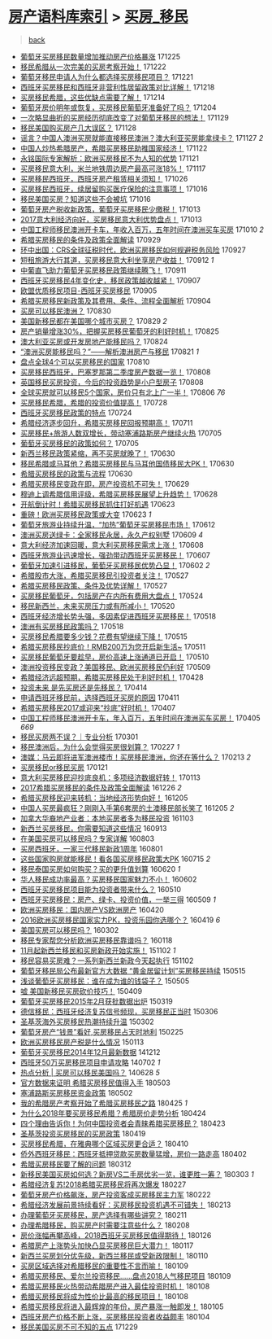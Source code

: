 [房产语料库索引](../../README.md)  > [买房_移民](买房_移民.md)
====
> [back](../README.md)

- [葡萄牙买房移民数量增加推动房产价格暴涨](http://jkwz.applinzi.com/ittc/7051084464375989264.html#%E8%91%A1%E8%90%84%E7%89%99%E4%B9%B0%E6%88%BF%E7%A7%BB%E6%B0%91%E6%95%B0%E9%87%8F%E5%A2%9E%E5%8A%A0%E6%8E%A8%E5%8A%A8%E6%88%BF%E4%BA%A7%E4%BB%B7%E6%A0%BC%E6%9A%B4%E6%B6%A8) 171225  
- [移民希腊从一次完美的买房考察开始！](http://jkwz.applinzi.com/ittc/7049967051722982416.html#%E7%A7%BB%E6%B0%91%E5%B8%8C%E8%85%8A%E4%BB%8E%E4%B8%80%E6%AC%A1%E5%AE%8C%E7%BE%8E%E7%9A%84%E4%B9%B0%E6%88%BF%E8%80%83%E5%AF%9F%E5%BC%80%E5%A7%8B%EF%BC%81) 171222  
- [葡萄牙移民申请人为什么都选择买房移民项目？](http://jkwz.applinzi.com/ittc/7049588590227489808.html#%E8%91%A1%E8%90%84%E7%89%99%E7%A7%BB%E6%B0%91%E7%94%B3%E8%AF%B7%E4%BA%BA%E4%B8%BA%E4%BB%80%E4%B9%88%E9%83%BD%E9%80%89%E6%8B%A9%E4%B9%B0%E6%88%BF%E7%A7%BB%E6%B0%91%E9%A1%B9%E7%9B%AE%EF%BC%9F) 171221  
- [西班牙买房移民和西班牙非营利性居留政策对比详解！](http://jkwz.applinzi.com/ittc/7048479575552558096.html#%E8%A5%BF%E7%8F%AD%E7%89%99%E4%B9%B0%E6%88%BF%E7%A7%BB%E6%B0%91%E5%92%8C%E8%A5%BF%E7%8F%AD%E7%89%99%E9%9D%9E%E8%90%A5%E5%88%A9%E6%80%A7%E5%B1%85%E7%95%99%E6%94%BF%E7%AD%96%E5%AF%B9%E6%AF%94%E8%AF%A6%E8%A7%A3%EF%BC%81) 171218  
- [买房移民希腊，这些优缺点需要了解！](http://jkwz.applinzi.com/ittc/7046989520367518737.html#%E4%B9%B0%E6%88%BF%E7%A7%BB%E6%B0%91%E5%B8%8C%E8%85%8A%EF%BC%8C%E8%BF%99%E4%BA%9B%E4%BC%98%E7%BC%BA%E7%82%B9%E9%9C%80%E8%A6%81%E4%BA%86%E8%A7%A3%EF%BC%81) 171214  
- [葡萄牙房价明年或恢复，买房移民葡萄牙准备好了吗？](http://jkwz.applinzi.com/ittc/7043276132802102289.html#%E8%91%A1%E8%90%84%E7%89%99%E6%88%BF%E4%BB%B7%E6%98%8E%E5%B9%B4%E6%88%96%E6%81%A2%E5%A4%8D%EF%BC%8C%E4%B9%B0%E6%88%BF%E7%A7%BB%E6%B0%91%E8%91%A1%E8%90%84%E7%89%99%E5%87%86%E5%A4%87%E5%A5%BD%E4%BA%86%E5%90%97%EF%BC%9F) 171204  
- [一次略显曲折的买房经历彻底改变了对葡萄牙移民的想法！](http://jkwz.applinzi.com/ittc/7041424158397826064.html#%E4%B8%80%E6%AC%A1%E7%95%A5%E6%98%BE%E6%9B%B2%E6%8A%98%E7%9A%84%E4%B9%B0%E6%88%BF%E7%BB%8F%E5%8E%86%E5%BD%BB%E5%BA%95%E6%94%B9%E5%8F%98%E4%BA%86%E5%AF%B9%E8%91%A1%E8%90%84%E7%89%99%E7%A7%BB%E6%B0%91%E7%9A%84%E6%83%B3%E6%B3%95%EF%BC%81) 171129  
- [移民美国购买房产几大误区？](http://jkwz.applinzi.com/ittc/7040917413774754832.html#%E7%A7%BB%E6%B0%91%E7%BE%8E%E5%9B%BD%E8%B4%AD%E4%B9%B0%E6%88%BF%E4%BA%A7%E5%87%A0%E5%A4%A7%E8%AF%AF%E5%8C%BA%EF%BC%9F) 171128  
- [谣言？中国人澳洲买房就能直接移民澳洲？澳大利亚买房能拿绿卡？](http://jkwz.applinzi.com/ittc/7039517731655779344.html#%E8%B0%A3%E8%A8%80%EF%BC%9F%E4%B8%AD%E5%9B%BD%E4%BA%BA%E6%BE%B3%E6%B4%B2%E4%B9%B0%E6%88%BF%E5%B0%B1%E8%83%BD%E7%9B%B4%E6%8E%A5%E7%A7%BB%E6%B0%91%E6%BE%B3%E6%B4%B2%EF%BC%9F%E6%BE%B3%E5%A4%A7%E5%88%A9%E4%BA%9A%E4%B9%B0%E6%88%BF%E8%83%BD%E6%8B%BF%E7%BB%BF%E5%8D%A1%EF%BC%9F) 171127 *2* 
- [中国人炒热希腊房产，希腊买房移民助推国家经济！](http://jkwz.applinzi.com/ittc/7038829831570064400.html#%E4%B8%AD%E5%9B%BD%E4%BA%BA%E7%82%92%E7%83%AD%E5%B8%8C%E8%85%8A%E6%88%BF%E4%BA%A7%EF%BC%8C%E5%B8%8C%E8%85%8A%E4%B9%B0%E6%88%BF%E7%A7%BB%E6%B0%91%E5%8A%A9%E6%8E%A8%E5%9B%BD%E5%AE%B6%E7%BB%8F%E6%B5%8E%EF%BC%81) 171122  
- [永铭国际专家解析：欧洲买房移民不为人知的优势](http://jkwz.applinzi.com/ittc/7038342195243910161.html#%E6%B0%B8%E9%93%AD%E5%9B%BD%E9%99%85%E4%B8%93%E5%AE%B6%E8%A7%A3%E6%9E%90%EF%BC%9A%E6%AC%A7%E6%B4%B2%E4%B9%B0%E6%88%BF%E7%A7%BB%E6%B0%91%E4%B8%8D%E4%B8%BA%E4%BA%BA%E7%9F%A5%E7%9A%84%E4%BC%98%E5%8A%BF) 171121  
- [买房移民意大利，米兰地铁周边房产最高可涨18%！](http://jkwz.applinzi.com/ittc/7036968203866080272.html#%E4%B9%B0%E6%88%BF%E7%A7%BB%E6%B0%91%E6%84%8F%E5%A4%A7%E5%88%A9%EF%BC%8C%E7%B1%B3%E5%85%B0%E5%9C%B0%E9%93%81%E5%91%A8%E8%BE%B9%E6%88%BF%E4%BA%A7%E6%9C%80%E9%AB%98%E5%8F%AF%E6%B6%A818%25%EF%BC%81) 171117  
- [买房移民西班牙，西班牙房产租赁相关须知！](http://jkwz.applinzi.com/ittc/7028808564376863761.html#%E4%B9%B0%E6%88%BF%E7%A7%BB%E6%B0%91%E8%A5%BF%E7%8F%AD%E7%89%99%EF%BC%8C%E8%A5%BF%E7%8F%AD%E7%89%99%E6%88%BF%E4%BA%A7%E7%A7%9F%E8%B5%81%E7%9B%B8%E5%85%B3%E9%A1%BB%E7%9F%A5%EF%BC%81) 171026  
- [买房移民西班牙，续居留购买医疗保险的注意事项！](http://jkwz.applinzi.com/ittc/7025092463809790993.html#%E4%B9%B0%E6%88%BF%E7%A7%BB%E6%B0%91%E8%A5%BF%E7%8F%AD%E7%89%99%EF%BC%8C%E7%BB%AD%E5%B1%85%E7%95%99%E8%B4%AD%E4%B9%B0%E5%8C%BB%E7%96%97%E4%BF%9D%E9%99%A9%E7%9A%84%E6%B3%A8%E6%84%8F%E4%BA%8B%E9%A1%B9%EF%BC%81) 171016  
- [移民美国买房？知道这些不会被坑](http://jkwz.applinzi.com/ittc/7025062268738470929.html#%E7%A7%BB%E6%B0%91%E7%BE%8E%E5%9B%BD%E4%B9%B0%E6%88%BF%EF%BC%9F%E7%9F%A5%E9%81%93%E8%BF%99%E4%BA%9B%E4%B8%8D%E4%BC%9A%E8%A2%AB%E5%9D%91) 171016  
- [葡萄牙房产税收新政策，葡萄牙买房移民少缴税！](http://jkwz.applinzi.com/ittc/7023986988288574481.html#%E8%91%A1%E8%90%84%E7%89%99%E6%88%BF%E4%BA%A7%E7%A8%8E%E6%94%B6%E6%96%B0%E6%94%BF%E7%AD%96%EF%BC%8C%E8%91%A1%E8%90%84%E7%89%99%E4%B9%B0%E6%88%BF%E7%A7%BB%E6%B0%91%E5%B0%91%E7%BC%B4%E7%A8%8E%EF%BC%81) 171013  
- [2017意大利经济向好，买房移民意大利优势盘点！](http://jkwz.applinzi.com/ittc/7023986782381802513.html#2017%E6%84%8F%E5%A4%A7%E5%88%A9%E7%BB%8F%E6%B5%8E%E5%90%91%E5%A5%BD%EF%BC%8C%E4%B9%B0%E6%88%BF%E7%A7%BB%E6%B0%91%E6%84%8F%E5%A4%A7%E5%88%A9%E4%BC%98%E5%8A%BF%E7%9B%98%E7%82%B9%EF%BC%81) 171013  
- [中国工程师移民澳洲开卡车，年收入百万，五年时间在澳洲买车买房](http://jkwz.applinzi.com/ittc/7022862065662952464.html#%E4%B8%AD%E5%9B%BD%E5%B7%A5%E7%A8%8B%E5%B8%88%E7%A7%BB%E6%B0%91%E6%BE%B3%E6%B4%B2%E5%BC%80%E5%8D%A1%E8%BD%A6%EF%BC%8C%E5%B9%B4%E6%94%B6%E5%85%A5%E7%99%BE%E4%B8%87%EF%BC%8C%E4%BA%94%E5%B9%B4%E6%97%B6%E9%97%B4%E5%9C%A8%E6%BE%B3%E6%B4%B2%E4%B9%B0%E8%BD%A6%E4%B9%B0%E6%88%BF) 171010 *2* 
- [希腊买房移民的条件及政策全面解读](http://jkwz.applinzi.com/ittc/7018723454675846161.html#%E5%B8%8C%E8%85%8A%E4%B9%B0%E6%88%BF%E7%A7%BB%E6%B0%91%E7%9A%84%E6%9D%A1%E4%BB%B6%E5%8F%8A%E6%94%BF%E7%AD%96%E5%85%A8%E9%9D%A2%E8%A7%A3%E8%AF%BB) 170929  
- [环中出国：CRS全球征税时代，欧洲买房移民如何规避税务风险](http://jkwz.applinzi.com/ittc/7017922985569289232.html#%E7%8E%AF%E4%B8%AD%E5%87%BA%E5%9B%BD%EF%BC%9ACRS%E5%85%A8%E7%90%83%E5%BE%81%E7%A8%8E%E6%97%B6%E4%BB%A3%EF%BC%8C%E6%AC%A7%E6%B4%B2%E4%B9%B0%E6%88%BF%E7%A7%BB%E6%B0%91%E5%A6%82%E4%BD%95%E8%A7%84%E9%81%BF%E7%A8%8E%E5%8A%A1%E9%A3%8E%E9%99%A9) 170927  
- [短租旅游大行其道，买房移民意大利坐享房产收益！](http://jkwz.applinzi.com/ittc/7012479756547916817.html#%E7%9F%AD%E7%A7%9F%E6%97%85%E6%B8%B8%E5%A4%A7%E8%A1%8C%E5%85%B6%E9%81%93%EF%BC%8C%E4%B9%B0%E6%88%BF%E7%A7%BB%E6%B0%91%E6%84%8F%E5%A4%A7%E5%88%A9%E5%9D%90%E4%BA%AB%E6%88%BF%E4%BA%A7%E6%94%B6%E7%9B%8A%EF%BC%81) 170912 *1* 
- [中葡直飞助力葡萄牙买房移民政策继续腾飞！](http://jkwz.applinzi.com/ittc/7010533445695177744.html#%E4%B8%AD%E8%91%A1%E7%9B%B4%E9%A3%9E%E5%8A%A9%E5%8A%9B%E8%91%A1%E8%90%84%E7%89%99%E4%B9%B0%E6%88%BF%E7%A7%BB%E6%B0%91%E6%94%BF%E7%AD%96%E7%BB%A7%E7%BB%AD%E8%85%BE%E9%A3%9E%EF%BC%81) 170911  
- [西班牙买房移民4年变化史，移民政策越收越紧！](http://jkwz.applinzi.com/ittc/7010514756933518352.html#%E8%A5%BF%E7%8F%AD%E7%89%99%E4%B9%B0%E6%88%BF%E7%A7%BB%E6%B0%914%E5%B9%B4%E5%8F%98%E5%8C%96%E5%8F%B2%EF%BC%8C%E7%A7%BB%E6%B0%91%E6%94%BF%E7%AD%96%E8%B6%8A%E6%94%B6%E8%B6%8A%E7%B4%A7%EF%BC%81) 170907  
- [欧盟优质移民项目-西班牙买房移民](http://jkwz.applinzi.com/ittc/7009808709231051792.html#%E6%AC%A7%E7%9B%9F%E4%BC%98%E8%B4%A8%E7%A7%BB%E6%B0%91%E9%A1%B9%E7%9B%AE-%E8%A5%BF%E7%8F%AD%E7%89%99%E4%B9%B0%E6%88%BF%E7%A7%BB%E6%B0%91) 170905  
- [希腊买房移民新政策及其费用、条件、流程全面解析](http://jkwz.applinzi.com/ittc/7009484704083084304.html#%E5%B8%8C%E8%85%8A%E4%B9%B0%E6%88%BF%E7%A7%BB%E6%B0%91%E6%96%B0%E6%94%BF%E7%AD%96%E5%8F%8A%E5%85%B6%E8%B4%B9%E7%94%A8%E3%80%81%E6%9D%A1%E4%BB%B6%E3%80%81%E6%B5%81%E7%A8%8B%E5%85%A8%E9%9D%A2%E8%A7%A3%E6%9E%90) 170904  
- [买房可以移民澳洲？](http://jkwz.applinzi.com/ittc/7007658926856995857.html#%E4%B9%B0%E6%88%BF%E5%8F%AF%E4%BB%A5%E7%A7%BB%E6%B0%91%E6%BE%B3%E6%B4%B2%EF%BC%9F) 170830  
- [美国新移民都在美国哪个城市买房？](http://jkwz.applinzi.com/ittc/7007245966028309520.html#%E7%BE%8E%E5%9B%BD%E6%96%B0%E7%A7%BB%E6%B0%91%E9%83%BD%E5%9C%A8%E7%BE%8E%E5%9B%BD%E5%93%AA%E4%B8%AA%E5%9F%8E%E5%B8%82%E4%B9%B0%E6%88%BF%EF%BC%9F) 170829 *2* 
- [房产销量增涨30%，把握买房移民葡萄牙的利好时机！](http://jkwz.applinzi.com/ittc/7005685105857922064.html#%E6%88%BF%E4%BA%A7%E9%94%80%E9%87%8F%E5%A2%9E%E6%B6%A830%25%EF%BC%8C%E6%8A%8A%E6%8F%A1%E4%B9%B0%E6%88%BF%E7%A7%BB%E6%B0%91%E8%91%A1%E8%90%84%E7%89%99%E7%9A%84%E5%88%A9%E5%A5%BD%E6%97%B6%E6%9C%BA%EF%BC%81) 170825  
- [澳大利亚买房或开发房地产能移民吗？](http://jkwz.applinzi.com/ittc/7005301390833091600.html#%E6%BE%B3%E5%A4%A7%E5%88%A9%E4%BA%9A%E4%B9%B0%E6%88%BF%E6%88%96%E5%BC%80%E5%8F%91%E6%88%BF%E5%9C%B0%E4%BA%A7%E8%83%BD%E7%A7%BB%E6%B0%91%E5%90%97%EF%BC%9F) 170824  
- [“澳洲买房能移民吗？”——解析澳洲房产与移民](http://jkwz.applinzi.com/ittc/7004215554964194321.html#%E2%80%9C%E6%BE%B3%E6%B4%B2%E4%B9%B0%E6%88%BF%E8%83%BD%E7%A7%BB%E6%B0%91%E5%90%97%EF%BC%9F%E2%80%9D%E2%80%94%E2%80%94%E8%A7%A3%E6%9E%90%E6%BE%B3%E6%B4%B2%E6%88%BF%E4%BA%A7%E4%B8%8E%E7%A7%BB%E6%B0%91) 170821 *1* 
- [盘点全球4个可以买房移民的国家](http://jkwz.applinzi.com/ittc/7000124956657320977.html#%E7%9B%98%E7%82%B9%E5%85%A8%E7%90%834%E4%B8%AA%E5%8F%AF%E4%BB%A5%E4%B9%B0%E6%88%BF%E7%A7%BB%E6%B0%91%E7%9A%84%E5%9B%BD%E5%AE%B6) 170810  
- [买房移民西班牙，巴塞罗那第二季度房产数据一览！](http://jkwz.applinzi.com/ittc/6999382257700439056.html#%E4%B9%B0%E6%88%BF%E7%A7%BB%E6%B0%91%E8%A5%BF%E7%8F%AD%E7%89%99%EF%BC%8C%E5%B7%B4%E5%A1%9E%E7%BD%97%E9%82%A3%E7%AC%AC%E4%BA%8C%E5%AD%A3%E5%BA%A6%E6%88%BF%E4%BA%A7%E6%95%B0%E6%8D%AE%E4%B8%80%E8%A7%88%EF%BC%81) 170808  
- [英国移民买房投资，今后的投资趋势是小户型房子](http://jkwz.applinzi.com/ittc/6999372214661809168.html#%E8%8B%B1%E5%9B%BD%E7%A7%BB%E6%B0%91%E4%B9%B0%E6%88%BF%E6%8A%95%E8%B5%84%EF%BC%8C%E4%BB%8A%E5%90%8E%E7%9A%84%E6%8A%95%E8%B5%84%E8%B6%8B%E5%8A%BF%E6%98%AF%E5%B0%8F%E6%88%B7%E5%9E%8B%E6%88%BF%E5%AD%90) 170808  
- [全球买房就可以移民5个国家，房价只有北上广一半！](http://jkwz.applinzi.com/ittc/6997957684484375569.html#%E5%85%A8%E7%90%83%E4%B9%B0%E6%88%BF%E5%B0%B1%E5%8F%AF%E4%BB%A5%E7%A7%BB%E6%B0%915%E4%B8%AA%E5%9B%BD%E5%AE%B6%EF%BC%8C%E6%88%BF%E4%BB%B7%E5%8F%AA%E6%9C%89%E5%8C%97%E4%B8%8A%E5%B9%BF%E4%B8%80%E5%8D%8A%EF%BC%81) 170806 *76* 
- [买房移民希腊，希腊的投资价值提高！](http://jkwz.applinzi.com/ittc/6995300024412800017.html#%E4%B9%B0%E6%88%BF%E7%A7%BB%E6%B0%91%E5%B8%8C%E8%85%8A%EF%BC%8C%E5%B8%8C%E8%85%8A%E7%9A%84%E6%8A%95%E8%B5%84%E4%BB%B7%E5%80%BC%E6%8F%90%E9%AB%98%EF%BC%81) 170728  
- [西班牙买房移民政策的特点](http://jkwz.applinzi.com/ittc/6993804809575334929.html#%E8%A5%BF%E7%8F%AD%E7%89%99%E4%B9%B0%E6%88%BF%E7%A7%BB%E6%B0%91%E6%94%BF%E7%AD%96%E7%9A%84%E7%89%B9%E7%82%B9) 170724  
- [希腊经济逐步回升，希腊买房移民回报预期高！](http://jkwz.applinzi.com/ittc/6989092709925913617.html#%E5%B8%8C%E8%85%8A%E7%BB%8F%E6%B5%8E%E9%80%90%E6%AD%A5%E5%9B%9E%E5%8D%87%EF%BC%8C%E5%B8%8C%E8%85%8A%E4%B9%B0%E6%88%BF%E7%A7%BB%E6%B0%91%E5%9B%9E%E6%8A%A5%E9%A2%84%E6%9C%9F%E9%AB%98%EF%BC%81) 170711  
- [买房移民+旅游人数双增长，带动塞浦路斯房产继续火热](http://jkwz.applinzi.com/ittc/6986888833961296900.html#%E4%B9%B0%E6%88%BF%E7%A7%BB%E6%B0%91%2B%E6%97%85%E6%B8%B8%E4%BA%BA%E6%95%B0%E5%8F%8C%E5%A2%9E%E9%95%BF%EF%BC%8C%E5%B8%A6%E5%8A%A8%E5%A1%9E%E6%B5%A6%E8%B7%AF%E6%96%AF%E6%88%BF%E4%BA%A7%E7%BB%A7%E7%BB%AD%E7%81%AB%E7%83%AD) 170705  
- [葡萄牙买房移民的政策如何？](http://jkwz.applinzi.com/ittc/6986753121614038021.html#%E8%91%A1%E8%90%84%E7%89%99%E4%B9%B0%E6%88%BF%E7%A7%BB%E6%B0%91%E7%9A%84%E6%94%BF%E7%AD%96%E5%A6%82%E4%BD%95%EF%BC%9F) 170705  
- [新西兰移民政策紧缩，再不买房就晚了！](http://jkwz.applinzi.com/ittc/6985020252722037765.html#%E6%96%B0%E8%A5%BF%E5%85%B0%E7%A7%BB%E6%B0%91%E6%94%BF%E7%AD%96%E7%B4%A7%E7%BC%A9%EF%BC%8C%E5%86%8D%E4%B8%8D%E4%B9%B0%E6%88%BF%E5%B0%B1%E6%99%9A%E4%BA%86%EF%BC%81) 170630  
- [移民希腊或马耳他？希腊买房移民与马耳他国债移民大PK！](http://jkwz.applinzi.com/ittc/6985011860238500869.html#%E7%A7%BB%E6%B0%91%E5%B8%8C%E8%85%8A%E6%88%96%E9%A9%AC%E8%80%B3%E4%BB%96%EF%BC%9F%E5%B8%8C%E8%85%8A%E4%B9%B0%E6%88%BF%E7%A7%BB%E6%B0%91%E4%B8%8E%E9%A9%AC%E8%80%B3%E4%BB%96%E5%9B%BD%E5%80%BA%E7%A7%BB%E6%B0%91%E5%A4%A7PK%EF%BC%81) 170630  
- [希腊买房移民的政策与流程](http://jkwz.applinzi.com/ittc/6984899685096358916.html#%E5%B8%8C%E8%85%8A%E4%B9%B0%E6%88%BF%E7%A7%BB%E6%B0%91%E7%9A%84%E6%94%BF%E7%AD%96%E4%B8%8E%E6%B5%81%E7%A8%8B) 170630  
- [希腊买房移民变政在即，房产投资机不可失！](http://jkwz.applinzi.com/ittc/6984647354442318852.html#%E5%B8%8C%E8%85%8A%E4%B9%B0%E6%88%BF%E7%A7%BB%E6%B0%91%E5%8F%98%E6%94%BF%E5%9C%A8%E5%8D%B3%EF%BC%8C%E6%88%BF%E4%BA%A7%E6%8A%95%E8%B5%84%E6%9C%BA%E4%B8%8D%E5%8F%AF%E5%A4%B1%EF%BC%81) 170629  
- [穆迪上调希腊信用评级，希腊买房移民展望上升趋势！](http://jkwz.applinzi.com/ittc/6984278655545902085.html#%E7%A9%86%E8%BF%AA%E4%B8%8A%E8%B0%83%E5%B8%8C%E8%85%8A%E4%BF%A1%E7%94%A8%E8%AF%84%E7%BA%A7%EF%BC%8C%E5%B8%8C%E8%85%8A%E4%B9%B0%E6%88%BF%E7%A7%BB%E6%B0%91%E5%B1%95%E6%9C%9B%E4%B8%8A%E5%8D%87%E8%B6%8B%E5%8A%BF%EF%BC%81) 170628  
- [开航倒计时！希腊买房移民抓住打好机遇](http://jkwz.applinzi.com/ittc/6982327460367434757.html#%E5%BC%80%E8%88%AA%E5%80%92%E8%AE%A1%E6%97%B6%EF%BC%81%E5%B8%8C%E8%85%8A%E4%B9%B0%E6%88%BF%E7%A7%BB%E6%B0%91%E6%8A%93%E4%BD%8F%E6%89%93%E5%A5%BD%E6%9C%BA%E9%81%87) 170623  
- [重磅！欧洲买房移民政策或大变](http://jkwz.applinzi.com/ittc/6982299691403183109.html#%E9%87%8D%E7%A3%85%EF%BC%81%E6%AC%A7%E6%B4%B2%E4%B9%B0%E6%88%BF%E7%A7%BB%E6%B0%91%E6%94%BF%E7%AD%96%E6%88%96%E5%A4%A7%E5%8F%98) 170623 *1* 
- [葡萄牙旅游业持续升温，“加热”葡萄牙买房移民市场！](http://jkwz.applinzi.com/ittc/6978344112401941509.html#%E8%91%A1%E8%90%84%E7%89%99%E6%97%85%E6%B8%B8%E4%B8%9A%E6%8C%81%E7%BB%AD%E5%8D%87%E6%B8%A9%EF%BC%8C%E2%80%9C%E5%8A%A0%E7%83%AD%E2%80%9D%E8%91%A1%E8%90%84%E7%89%99%E4%B9%B0%E6%88%BF%E7%A7%BB%E6%B0%91%E5%B8%82%E5%9C%BA%EF%BC%81) 170612  
- [澳洲买房送绿卡：全家移民永居，永久产权别墅](http://jkwz.applinzi.com/ittc/6977114864387359749.html#%E6%BE%B3%E6%B4%B2%E4%B9%B0%E6%88%BF%E9%80%81%E7%BB%BF%E5%8D%A1%EF%BC%9A%E5%85%A8%E5%AE%B6%E7%A7%BB%E6%B0%91%E6%B0%B8%E5%B1%85%EF%BC%8C%E6%B0%B8%E4%B9%85%E4%BA%A7%E6%9D%83%E5%88%AB%E5%A2%85) 170609 *4* 
- [意大利经济加速回暖，意大利买房移民需求上涨！](http://jkwz.applinzi.com/ittc/6976859523170976773.html#%E6%84%8F%E5%A4%A7%E5%88%A9%E7%BB%8F%E6%B5%8E%E5%8A%A0%E9%80%9F%E5%9B%9E%E6%9A%96%EF%BC%8C%E6%84%8F%E5%A4%A7%E5%88%A9%E4%B9%B0%E6%88%BF%E7%A7%BB%E6%B0%91%E9%9C%80%E6%B1%82%E4%B8%8A%E6%B6%A8%EF%BC%81) 170608  
- [西班牙旅游业迅速增长，强劲带动西班牙买房移民！](http://jkwz.applinzi.com/ittc/6976489649751983109.html#%E8%A5%BF%E7%8F%AD%E7%89%99%E6%97%85%E6%B8%B8%E4%B8%9A%E8%BF%85%E9%80%9F%E5%A2%9E%E9%95%BF%EF%BC%8C%E5%BC%BA%E5%8A%B2%E5%B8%A6%E5%8A%A8%E8%A5%BF%E7%8F%AD%E7%89%99%E4%B9%B0%E6%88%BF%E7%A7%BB%E6%B0%91%EF%BC%81) 170607  
- [葡萄牙加速引进移民，葡萄牙买房移民优势凸显！](http://jkwz.applinzi.com/ittc/6974624370637931524.html#%E8%91%A1%E8%90%84%E7%89%99%E5%8A%A0%E9%80%9F%E5%BC%95%E8%BF%9B%E7%A7%BB%E6%B0%91%EF%BC%8C%E8%91%A1%E8%90%84%E7%89%99%E4%B9%B0%E6%88%BF%E7%A7%BB%E6%B0%91%E4%BC%98%E5%8A%BF%E5%87%B8%E6%98%BE%EF%BC%81) 170602 *2* 
- [希腊股市大涨，希腊买房移民引投资者关注！](http://jkwz.applinzi.com/ittc/6972336195710223364.html#%E5%B8%8C%E8%85%8A%E8%82%A1%E5%B8%82%E5%A4%A7%E6%B6%A8%EF%BC%8C%E5%B8%8C%E8%85%8A%E4%B9%B0%E6%88%BF%E7%A7%BB%E6%B0%91%E5%BC%95%E6%8A%95%E8%B5%84%E8%80%85%E5%85%B3%E6%B3%A8%EF%BC%81) 170527  
- [希腊买房移民政策、条件及优势详解！](http://jkwz.applinzi.com/ittc/6972334681168020485.html#%E5%B8%8C%E8%85%8A%E4%B9%B0%E6%88%BF%E7%A7%BB%E6%B0%91%E6%94%BF%E7%AD%96%E3%80%81%E6%9D%A1%E4%BB%B6%E5%8F%8A%E4%BC%98%E5%8A%BF%E8%AF%A6%E8%A7%A3%EF%BC%81) 170527  
- [买房移民葡萄牙，包括房产在内所有费用大盘点！](http://jkwz.applinzi.com/ittc/6971292357923177477.html#%E4%B9%B0%E6%88%BF%E7%A7%BB%E6%B0%91%E8%91%A1%E8%90%84%E7%89%99%EF%BC%8C%E5%8C%85%E6%8B%AC%E6%88%BF%E4%BA%A7%E5%9C%A8%E5%86%85%E6%89%80%E6%9C%89%E8%B4%B9%E7%94%A8%E5%A4%A7%E7%9B%98%E7%82%B9%EF%BC%81) 170524  
- [移民新西兰，未来买房压力或有所减小！](http://jkwz.applinzi.com/ittc/6969429707534631940.html#%E7%A7%BB%E6%B0%91%E6%96%B0%E8%A5%BF%E5%85%B0%EF%BC%8C%E6%9C%AA%E6%9D%A5%E4%B9%B0%E6%88%BF%E5%8E%8B%E5%8A%9B%E6%88%96%E6%9C%89%E6%89%80%E5%87%8F%E5%B0%8F%EF%BC%81) 170520  
- [西班牙经济增长势头强，多因素促进西班牙买房移民！](http://jkwz.applinzi.com/ittc/6969058179609527301.html#%E8%A5%BF%E7%8F%AD%E7%89%99%E7%BB%8F%E6%B5%8E%E5%A2%9E%E9%95%BF%E5%8A%BF%E5%A4%B4%E5%BC%BA%EF%BC%8C%E5%A4%9A%E5%9B%A0%E7%B4%A0%E4%BF%83%E8%BF%9B%E8%A5%BF%E7%8F%AD%E7%89%99%E4%B9%B0%E6%88%BF%E7%A7%BB%E6%B0%91%EF%BC%81) 170518  
- [澳洲有买房移民政策吗？](http://jkwz.applinzi.com/ittc/6968934013065495557.html#%E6%BE%B3%E6%B4%B2%E6%9C%89%E4%B9%B0%E6%88%BF%E7%A7%BB%E6%B0%91%E6%94%BF%E7%AD%96%E5%90%97%EF%BC%9F) 170518  
- [买房移民希腊要多少钱？花费有望继续下降！](http://jkwz.applinzi.com/ittc/6967943805683631108.html#%E4%B9%B0%E6%88%BF%E7%A7%BB%E6%B0%91%E5%B8%8C%E8%85%8A%E8%A6%81%E5%A4%9A%E5%B0%91%E9%92%B1%EF%BC%9F%E8%8A%B1%E8%B4%B9%E6%9C%89%E6%9C%9B%E7%BB%A7%E7%BB%AD%E4%B8%8B%E9%99%8D%EF%BC%81) 170515  
- [希腊买房移民抄底价！RMB200万为您开启新生活~](http://jkwz.applinzi.com/ittc/6966347607801594884.html#%E5%B8%8C%E8%85%8A%E4%B9%B0%E6%88%BF%E7%A7%BB%E6%B0%91%E6%8A%84%E5%BA%95%E4%BB%B7%EF%BC%81RMB200%E4%B8%87%E4%B8%BA%E6%82%A8%E5%BC%80%E5%90%AF%E6%96%B0%E7%94%9F%E6%B4%BB%7E) 170511  
- [买房移民葡萄牙要趁早，房价高速上涨通道已开启！](http://jkwz.applinzi.com/ittc/6966099173295260676.html#%E4%B9%B0%E6%88%BF%E7%A7%BB%E6%B0%91%E8%91%A1%E8%90%84%E7%89%99%E8%A6%81%E8%B6%81%E6%97%A9%EF%BC%8C%E6%88%BF%E4%BB%B7%E9%AB%98%E9%80%9F%E4%B8%8A%E6%B6%A8%E9%80%9A%E9%81%93%E5%B7%B2%E5%BC%80%E5%90%AF%EF%BC%81) 170510  
- [澳洲投资移民变政？美国移民、欧洲买房移民仍利好](http://jkwz.applinzi.com/ittc/6965587292356871172.html#%E6%BE%B3%E6%B4%B2%E6%8A%95%E8%B5%84%E7%A7%BB%E6%B0%91%E5%8F%98%E6%94%BF%EF%BC%9F%E7%BE%8E%E5%9B%BD%E7%A7%BB%E6%B0%91%E3%80%81%E6%AC%A7%E6%B4%B2%E4%B9%B0%E6%88%BF%E7%A7%BB%E6%B0%91%E4%BB%8D%E5%88%A9%E5%A5%BD) 170509  
- [希腊经济远超预期，希腊买房移民处于利好时机！](http://jkwz.applinzi.com/ittc/6961636222207296516.html#%E5%B8%8C%E8%85%8A%E7%BB%8F%E6%B5%8E%E8%BF%9C%E8%B6%85%E9%A2%84%E6%9C%9F%EF%BC%8C%E5%B8%8C%E8%85%8A%E4%B9%B0%E6%88%BF%E7%A7%BB%E6%B0%91%E5%A4%84%E4%BA%8E%E5%88%A9%E5%A5%BD%E6%97%B6%E6%9C%BA%EF%BC%81) 170428  
- [投资未来 是先买房还是先移民？](http://jkwz.applinzi.com/ittc/6956409107148964868.html#%E6%8A%95%E8%B5%84%E6%9C%AA%E6%9D%A5+%E6%98%AF%E5%85%88%E4%B9%B0%E6%88%BF%E8%BF%98%E6%98%AF%E5%85%88%E7%A7%BB%E6%B0%91%EF%BC%9F) 170414  
- [申请西班牙移民前，选择西班牙买房的原因](http://jkwz.applinzi.com/ittc/6955262520607638532.html#%E7%94%B3%E8%AF%B7%E8%A5%BF%E7%8F%AD%E7%89%99%E7%A7%BB%E6%B0%91%E5%89%8D%EF%BC%8C%E9%80%89%E6%8B%A9%E8%A5%BF%E7%8F%AD%E7%89%99%E4%B9%B0%E6%88%BF%E7%9A%84%E5%8E%9F%E5%9B%A0) 170411  
- [希腊买房移民2017或迎来“抄底”好时机！](http://jkwz.applinzi.com/ittc/6953843064618615812.html#%E5%B8%8C%E8%85%8A%E4%B9%B0%E6%88%BF%E7%A7%BB%E6%B0%912017%E6%88%96%E8%BF%8E%E6%9D%A5%E2%80%9C%E6%8A%84%E5%BA%95%E2%80%9D%E5%A5%BD%E6%97%B6%E6%9C%BA%EF%BC%81) 170407  
- [中国工程师移民澳洲开卡车，年入百万，五年时间在澳洲买车买房！](http://jkwz.applinzi.com/ittc/6953015884208669700.html#%E4%B8%AD%E5%9B%BD%E5%B7%A5%E7%A8%8B%E5%B8%88%E7%A7%BB%E6%B0%91%E6%BE%B3%E6%B4%B2%E5%BC%80%E5%8D%A1%E8%BD%A6%EF%BC%8C%E5%B9%B4%E5%85%A5%E7%99%BE%E4%B8%87%EF%BC%8C%E4%BA%94%E5%B9%B4%E6%97%B6%E9%97%B4%E5%9C%A8%E6%BE%B3%E6%B4%B2%E4%B9%B0%E8%BD%A6%E4%B9%B0%E6%88%BF%EF%BC%81) 170405 *669* 
- [移民买房两不误？｜专业分析](http://jkwz.applinzi.com/ittc/6940031509598831620.html#%E7%A7%BB%E6%B0%91%E4%B9%B0%E6%88%BF%E4%B8%A4%E4%B8%8D%E8%AF%AF%EF%BC%9F%EF%BD%9C%E4%B8%93%E4%B8%9A%E5%88%86%E6%9E%90) 170301  
- [移民澳洲后，为什么会觉得买房很划算？](http://jkwz.applinzi.com/ittc/6939249053077603333.html#%E7%A7%BB%E6%B0%91%E6%BE%B3%E6%B4%B2%E5%90%8E%EF%BC%8C%E4%B8%BA%E4%BB%80%E4%B9%88%E4%BC%9A%E8%A7%89%E5%BE%97%E4%B9%B0%E6%88%BF%E5%BE%88%E5%88%92%E7%AE%97%EF%BC%9F) 170227 *1* 
- [澳媒：马云即将进军澳洲楼市！买房移民澳洲，你还在等什么？](http://jkwz.applinzi.com/ittc/6934116430621705220.html#%E6%BE%B3%E5%AA%92%EF%BC%9A%E9%A9%AC%E4%BA%91%E5%8D%B3%E5%B0%86%E8%BF%9B%E5%86%9B%E6%BE%B3%E6%B4%B2%E6%A5%BC%E5%B8%82%EF%BC%81%E4%B9%B0%E6%88%BF%E7%A7%BB%E6%B0%91%E6%BE%B3%E6%B4%B2%EF%BC%8C%E4%BD%A0%E8%BF%98%E5%9C%A8%E7%AD%89%E4%BB%80%E4%B9%88%EF%BC%9F) 170213 *2* 
- [买房移民or移民买房](http://jkwz.applinzi.com/ittc/6925591828555629573.html#%E4%B9%B0%E6%88%BF%E7%A7%BB%E6%B0%91or%E7%A7%BB%E6%B0%91%E4%B9%B0%E6%88%BF) 170121  
- [意大利买房移民迎抄底良机：多项经济数据好转！](http://jkwz.applinzi.com/ittc/6922671629309314053.html#%E6%84%8F%E5%A4%A7%E5%88%A9%E4%B9%B0%E6%88%BF%E7%A7%BB%E6%B0%91%E8%BF%8E%E6%8A%84%E5%BA%95%E8%89%AF%E6%9C%BA%EF%BC%9A%E5%A4%9A%E9%A1%B9%E7%BB%8F%E6%B5%8E%E6%95%B0%E6%8D%AE%E5%A5%BD%E8%BD%AC%EF%BC%81) 170113  
- [2017希腊买房移民的条件及政策全面解读](http://jkwz.applinzi.com/ittc/6915988805420319748.html#2017%E5%B8%8C%E8%85%8A%E4%B9%B0%E6%88%BF%E7%A7%BB%E6%B0%91%E7%9A%84%E6%9D%A1%E4%BB%B6%E5%8F%8A%E6%94%BF%E7%AD%96%E5%85%A8%E9%9D%A2%E8%A7%A3%E8%AF%BB) 161226 *2* 
- [希腊买房移民迎来转机：当地经济形势向好！](http://jkwz.applinzi.com/ittc/6908194083108815877.html#%E5%B8%8C%E8%85%8A%E4%B9%B0%E6%88%BF%E7%A7%BB%E6%B0%91%E8%BF%8E%E6%9D%A5%E8%BD%AC%E6%9C%BA%EF%BC%9A%E5%BD%93%E5%9C%B0%E7%BB%8F%E6%B5%8E%E5%BD%A2%E5%8A%BF%E5%90%91%E5%A5%BD%EF%BC%81) 161205  
- [中国人买房最疯狂？刚刚入手第6套房的土澳移民部长笑了](http://jkwz.applinzi.com/ittc/6908141816234132485.html#%E4%B8%AD%E5%9B%BD%E4%BA%BA%E4%B9%B0%E6%88%BF%E6%9C%80%E7%96%AF%E7%8B%82%EF%BC%9F%E5%88%9A%E5%88%9A%E5%85%A5%E6%89%8B%E7%AC%AC6%E5%A5%97%E6%88%BF%E7%9A%84%E5%9C%9F%E6%BE%B3%E7%A7%BB%E6%B0%91%E9%83%A8%E9%95%BF%E7%AC%91%E4%BA%86) 161205 *2* 
- [加拿大华裔地产业者：本地买房者多为移民投资](http://jkwz.applinzi.com/ittc/6896299955202819077.html#%E5%8A%A0%E6%8B%BF%E5%A4%A7%E5%8D%8E%E8%A3%94%E5%9C%B0%E4%BA%A7%E4%B8%9A%E8%80%85%EF%BC%9A%E6%9C%AC%E5%9C%B0%E4%B9%B0%E6%88%BF%E8%80%85%E5%A4%9A%E4%B8%BA%E7%A7%BB%E6%B0%91%E6%8A%95%E8%B5%84) 161103  
- [新西兰买房移民，你需要知道这些情况](http://jkwz.applinzi.com/ittc/6877384778348758021.html#%E6%96%B0%E8%A5%BF%E5%85%B0%E4%B9%B0%E6%88%BF%E7%A7%BB%E6%B0%91%EF%BC%8C%E4%BD%A0%E9%9C%80%E8%A6%81%E7%9F%A5%E9%81%93%E8%BF%99%E4%BA%9B%E6%83%85%E5%86%B5) 160913  
- [在美国买房可以移民吗？专家详解](http://jkwz.applinzi.com/ittc/6862072062239310852.html#%E5%9C%A8%E7%BE%8E%E5%9B%BD%E4%B9%B0%E6%88%BF%E5%8F%AF%E4%BB%A5%E7%A7%BB%E6%B0%91%E5%90%97%EF%BC%9F%E4%B8%93%E5%AE%B6%E8%AF%A6%E8%A7%A3) 160803  
- [买房西班牙，一家三代移民新政1周年](http://jkwz.applinzi.com/ittc/6861350049682031621.html#%E4%B9%B0%E6%88%BF%E8%A5%BF%E7%8F%AD%E7%89%99%EF%BC%8C%E4%B8%80%E5%AE%B6%E4%B8%89%E4%BB%A3%E7%A7%BB%E6%B0%91%E6%96%B0%E6%94%BF1%E5%91%A8%E5%B9%B4) 160801  
- [这些国家购房就能移民！看各国买房移民政策大PK](http://jkwz.applinzi.com/ittc/6855088200045036549.html#%E8%BF%99%E4%BA%9B%E5%9B%BD%E5%AE%B6%E8%B4%AD%E6%88%BF%E5%B0%B1%E8%83%BD%E7%A7%BB%E6%B0%91%EF%BC%81%E7%9C%8B%E5%90%84%E5%9B%BD%E4%B9%B0%E6%88%BF%E7%A7%BB%E6%B0%91%E6%94%BF%E7%AD%96%E5%A4%A7PK) 160715 *2* 
- [移民泰国买房如何购买？买的更升值划算](http://jkwz.applinzi.com/ittc/6845868098808448004.html#%E7%A7%BB%E6%B0%91%E6%B3%B0%E5%9B%BD%E4%B9%B0%E6%88%BF%E5%A6%82%E4%BD%95%E8%B4%AD%E4%B9%B0%EF%BC%9F%E4%B9%B0%E7%9A%84%E6%9B%B4%E5%8D%87%E5%80%BC%E5%88%92%E7%AE%97) 160620 *1* 
- [华人移民成功率最高？买房移民国家魅力不小！](http://jkwz.applinzi.com/ittc/6839169549563610116.html#%E5%8D%8E%E4%BA%BA%E7%A7%BB%E6%B0%91%E6%88%90%E5%8A%9F%E7%8E%87%E6%9C%80%E9%AB%98%EF%BC%9F%E4%B9%B0%E6%88%BF%E7%A7%BB%E6%B0%91%E5%9B%BD%E5%AE%B6%E9%AD%85%E5%8A%9B%E4%B8%8D%E5%B0%8F%EF%BC%81) 160602  
- [西班牙买房移民项目能为投资者带来什么？](http://jkwz.applinzi.com/ittc/6830600382468064261.html#%E8%A5%BF%E7%8F%AD%E7%89%99%E4%B9%B0%E6%88%BF%E7%A7%BB%E6%B0%91%E9%A1%B9%E7%9B%AE%E8%83%BD%E4%B8%BA%E6%8A%95%E8%B5%84%E8%80%85%E5%B8%A6%E6%9D%A5%E4%BB%80%E4%B9%88%EF%BC%9F) 160510  
- [西班牙买房移民：房产、绿卡、投资价值，一举三得](http://jkwz.applinzi.com/ittc/6830156777794307077.html#%E8%A5%BF%E7%8F%AD%E7%89%99%E4%B9%B0%E6%88%BF%E7%A7%BB%E6%B0%91%EF%BC%9A%E6%88%BF%E4%BA%A7%E3%80%81%E7%BB%BF%E5%8D%A1%E3%80%81%E6%8A%95%E8%B5%84%E4%BB%B7%E5%80%BC%EF%BC%8C%E4%B8%80%E4%B8%BE%E4%B8%89%E5%BE%97) 160509 *1* 
- [欧洲买房移民：国内房产VS欧洲房产](http://jkwz.applinzi.com/ittc/6823206087037551620.html#%E6%AC%A7%E6%B4%B2%E4%B9%B0%E6%88%BF%E7%A7%BB%E6%B0%91%EF%BC%9A%E5%9B%BD%E5%86%85%E6%88%BF%E4%BA%A7VS%E6%AC%A7%E6%B4%B2%E6%88%BF%E4%BA%A7) 160420  
- [2016欧洲买房移民国家实力PK，投资乐园你选哪个？](http://jkwz.applinzi.com/ittc/6822399311417443333.html#2016%E6%AC%A7%E6%B4%B2%E4%B9%B0%E6%88%BF%E7%A7%BB%E6%B0%91%E5%9B%BD%E5%AE%B6%E5%AE%9E%E5%8A%9BPK%EF%BC%8C%E6%8A%95%E8%B5%84%E4%B9%90%E5%9B%AD%E4%BD%A0%E9%80%89%E5%93%AA%E4%B8%AA%EF%BC%9F) 160419 *6* 
- [美国买房可以移民吗？](http://jkwz.applinzi.com/ittc/6804635948130239493.html#%E7%BE%8E%E5%9B%BD%E4%B9%B0%E6%88%BF%E5%8F%AF%E4%BB%A5%E7%A7%BB%E6%B0%91%E5%90%97%EF%BC%9F) 160302  
- [移民专家帮您分析欧洲买房移民靠谱吗？](http://jkwz.applinzi.com/ittc/6788710289012950020.html#%E7%A7%BB%E6%B0%91%E4%B8%93%E5%AE%B6%E5%B8%AE%E6%82%A8%E5%88%86%E6%9E%90%E6%AC%A7%E6%B4%B2%E4%B9%B0%E6%88%BF%E7%A7%BB%E6%B0%91%E9%9D%A0%E8%B0%B1%E5%90%97%EF%BC%9F) 160118  
- [11月起新西兰移民和买房新政开始实施！](http://jkwz.applinzi.com/ittc/6760135566369686532.html#11%E6%9C%88%E8%B5%B7%E6%96%B0%E8%A5%BF%E5%85%B0%E7%A7%BB%E6%B0%91%E5%92%8C%E4%B9%B0%E6%88%BF%E6%96%B0%E6%94%BF%E5%BC%80%E5%A7%8B%E5%AE%9E%E6%96%BD%EF%BC%81) 151102 *1* 
- [移民容易买房难？一系列新西兰新政今天起执行](http://jkwz.applinzi.com/ittc/6760018214978028548.html#%E7%A7%BB%E6%B0%91%E5%AE%B9%E6%98%93%E4%B9%B0%E6%88%BF%E9%9A%BE%EF%BC%9F%E4%B8%80%E7%B3%BB%E5%88%97%E6%96%B0%E8%A5%BF%E5%85%B0%E6%96%B0%E6%94%BF%E4%BB%8A%E5%A4%A9%E8%B5%B7%E6%89%A7%E8%A1%8C) 151102  
- [葡萄牙移民局公布最新官方大数据 “黄金居留计划”买房移民持续](http://jkwz.applinzi.com/ittc/547650611414328785.html#%E8%91%A1%E8%90%84%E7%89%99%E7%A7%BB%E6%B0%91%E5%B1%80%E5%85%AC%E5%B8%83%E6%9C%80%E6%96%B0%E5%AE%98%E6%96%B9%E5%A4%A7%E6%95%B0%E6%8D%AE+%E2%80%9C%E9%BB%84%E9%87%91%E5%B1%85%E7%95%99%E8%AE%A1%E5%88%92%E2%80%9D%E4%B9%B0%E6%88%BF%E7%A7%BB%E6%B0%91%E6%8C%81%E7%BB%AD) 150515  
- [浅谈葡萄牙买房移民：谁在成为谁的钱袋子？](http://jkwz.applinzi.com/ittc/547650611408809106.html#%E6%B5%85%E8%B0%88%E8%91%A1%E8%90%84%E7%89%99%E4%B9%B0%E6%88%BF%E7%A7%BB%E6%B0%91%EF%BC%9A%E8%B0%81%E5%9C%A8%E6%88%90%E4%B8%BA%E8%B0%81%E7%9A%84%E9%92%B1%E8%A2%8B%E5%AD%90%EF%BC%9F) 150505  
- [嘘 美国新移民买房砍价技巧！](http://jkwz.applinzi.com/ittc/547650611404530725.html#%E5%98%98+%E7%BE%8E%E5%9B%BD%E6%96%B0%E7%A7%BB%E6%B0%91%E4%B9%B0%E6%88%BF%E7%A0%8D%E4%BB%B7%E6%8A%80%E5%B7%A7%EF%BC%81) 150409  
- [葡萄牙买房移民2015年2月获批数据出炉](http://jkwz.applinzi.com/ittc/547650611398560038.html#%E8%91%A1%E8%90%84%E7%89%99%E4%B9%B0%E6%88%BF%E7%A7%BB%E6%B0%912015%E5%B9%B42%E6%9C%88%E8%8E%B7%E6%89%B9%E6%95%B0%E6%8D%AE%E5%87%BA%E7%82%89) 150319  
- [德信移民：西班牙经济复苏信号频现，买房移民正当时](http://jkwz.applinzi.com/ittc/547650611395337149.html#%E5%BE%B7%E4%BF%A1%E7%A7%BB%E6%B0%91%EF%BC%9A%E8%A5%BF%E7%8F%AD%E7%89%99%E7%BB%8F%E6%B5%8E%E5%A4%8D%E8%8B%8F%E4%BF%A1%E5%8F%B7%E9%A2%91%E7%8E%B0%EF%BC%8C%E4%B9%B0%E6%88%BF%E7%A7%BB%E6%B0%91%E6%AD%A3%E5%BD%93%E6%97%B6) 150306  
- [圣基茨海外买房移民热潮持续升温](http://jkwz.applinzi.com/ittc/547650611394292794.html#%E5%9C%A3%E5%9F%BA%E8%8C%A8%E6%B5%B7%E5%A4%96%E4%B9%B0%E6%88%BF%E7%A7%BB%E6%B0%91%E7%83%AD%E6%BD%AE%E6%8C%81%E7%BB%AD%E5%8D%87%E6%B8%A9) 150302  
- [葡萄牙房产“钱景”看好,买房移民占天时地利](http://jkwz.applinzi.com/ittc/547650611393745677.html#%E8%91%A1%E8%90%84%E7%89%99%E6%88%BF%E4%BA%A7%E2%80%9C%E9%92%B1%E6%99%AF%E2%80%9D%E7%9C%8B%E5%A5%BD%2C%E4%B9%B0%E6%88%BF%E7%A7%BB%E6%B0%91%E5%8D%A0%E5%A4%A9%E6%97%B6%E5%9C%B0%E5%88%A9) 150225  
- [欧洲买房移民房产税是什么情况](http://jkwz.applinzi.com/ittc/547650611386269282.html#%E6%AC%A7%E6%B4%B2%E4%B9%B0%E6%88%BF%E7%A7%BB%E6%B0%91%E6%88%BF%E4%BA%A7%E7%A8%8E%E6%98%AF%E4%BB%80%E4%B9%88%E6%83%85%E5%86%B5) 150113  
- [葡萄牙买房移民2014年12月最新数据](http://jkwz.applinzi.com/ittc/547650611380200879.html#%E8%91%A1%E8%90%84%E7%89%99%E4%B9%B0%E6%88%BF%E7%A7%BB%E6%B0%912014%E5%B9%B412%E6%9C%88%E6%9C%80%E6%96%B0%E6%95%B0%E6%8D%AE) 141212  
- [西班牙50万买房移民项目申请攻略](http://jkwz.applinzi.com/ittc/547650611368675919.html#%E8%A5%BF%E7%8F%AD%E7%89%9950%E4%B8%87%E4%B9%B0%E6%88%BF%E7%A7%BB%E6%B0%91%E9%A1%B9%E7%9B%AE%E7%94%B3%E8%AF%B7%E6%94%BB%E7%95%A5) 140702 *1* 
- [热点分析 | 买房可以移民美国吗？](http://jkwz.applinzi.com/ittc/547650611368040168.html#%E7%83%AD%E7%82%B9%E5%88%86%E6%9E%90+%7C+%E4%B9%B0%E6%88%BF%E5%8F%AF%E4%BB%A5%E7%A7%BB%E6%B0%91%E7%BE%8E%E5%9B%BD%E5%90%97%EF%BC%9F) 140628 *5* 
- [官方数据来证明 希腊买房移民值得入手](http://jkwz.applinzi.com/ittc/7098828773770396679.html#%E5%AE%98%E6%96%B9%E6%95%B0%E6%8D%AE%E6%9D%A5%E8%AF%81%E6%98%8E+%E5%B8%8C%E8%85%8A%E4%B9%B0%E6%88%BF%E7%A7%BB%E6%B0%91%E5%80%BC%E5%BE%97%E5%85%A5%E6%89%8B) 180503  
- [塞浦路斯买房移民资金政策](http://jkwz.applinzi.com/ittc/7098533799375930379.html#%E5%A1%9E%E6%B5%A6%E8%B7%AF%E6%96%AF%E4%B9%B0%E6%88%BF%E7%A7%BB%E6%B0%91%E8%B5%84%E9%87%91%E6%94%BF%E7%AD%96) 180502  
- [我的希腊房产考察开始了希腊买房移民之路](http://jkwz.applinzi.com/ittc/7096018287345533969.html#%E6%88%91%E7%9A%84%E5%B8%8C%E8%85%8A%E6%88%BF%E4%BA%A7%E8%80%83%E5%AF%9F%E5%BC%80%E5%A7%8B%E4%BA%86%E5%B8%8C%E8%85%8A%E4%B9%B0%E6%88%BF%E7%A7%BB%E6%B0%91%E4%B9%8B%E8%B7%AF) 180425 *1* 
- [为什么2018年要买房移民希腊？希腊房价走势分析](http://jkwz.applinzi.com/ittc/7095502025452422155.html#%E4%B8%BA%E4%BB%80%E4%B9%882018%E5%B9%B4%E8%A6%81%E4%B9%B0%E6%88%BF%E7%A7%BB%E6%B0%91%E5%B8%8C%E8%85%8A%EF%BC%9F%E5%B8%8C%E8%85%8A%E6%88%BF%E4%BB%B7%E8%B5%B0%E5%8A%BF%E5%88%86%E6%9E%90) 180424  
- [四个理由告诉你！为何中国投资者会青睐希腊买房移民？](http://jkwz.applinzi.com/ittc/7095172486713050128.html#%E5%9B%9B%E4%B8%AA%E7%90%86%E7%94%B1%E5%91%8A%E8%AF%89%E4%BD%A0%EF%BC%81%E4%B8%BA%E4%BD%95%E4%B8%AD%E5%9B%BD%E6%8A%95%E8%B5%84%E8%80%85%E4%BC%9A%E9%9D%92%E7%9D%90%E5%B8%8C%E8%85%8A%E4%B9%B0%E6%88%BF%E7%A7%BB%E6%B0%91%EF%BC%9F) 180423  
- [圣基茨投资买房移民的买房政策](http://jkwz.applinzi.com/ittc/7093679450309002256.html#%E5%9C%A3%E5%9F%BA%E8%8C%A8%E6%8A%95%E8%B5%84%E4%B9%B0%E6%88%BF%E7%A7%BB%E6%B0%91%E7%9A%84%E4%B9%B0%E6%88%BF%E6%94%BF%E7%AD%96) 180419  
- [买房移民希腊，在雅典哪个区域买房更合适？](http://jkwz.applinzi.com/ittc/7090341645306561553.html#%E4%B9%B0%E6%88%BF%E7%A7%BB%E6%B0%91%E5%B8%8C%E8%85%8A%EF%BC%8C%E5%9C%A8%E9%9B%85%E5%85%B8%E5%93%AA%E4%B8%AA%E5%8C%BA%E5%9F%9F%E4%B9%B0%E6%88%BF%E6%9B%B4%E5%90%88%E9%80%82%EF%BC%9F) 180410  
- [侨外西班牙移民：西班牙抵押贷款买房数量猛增，房价一路走高](http://jkwz.applinzi.com/ittc/7087350242540520455.html#%E4%BE%A8%E5%A4%96%E8%A5%BF%E7%8F%AD%E7%89%99%E7%A7%BB%E6%B0%91%EF%BC%9A%E8%A5%BF%E7%8F%AD%E7%89%99%E6%8A%B5%E6%8A%BC%E8%B4%B7%E6%AC%BE%E4%B9%B0%E6%88%BF%E6%95%B0%E9%87%8F%E7%8C%9B%E5%A2%9E%EF%BC%8C%E6%88%BF%E4%BB%B7%E4%B8%80%E8%B7%AF%E8%B5%B0%E9%AB%98) 180402  
- [希腊买房移民要了解的问题](http://jkwz.applinzi.com/ittc/7077673115566212103.html#%E5%B8%8C%E8%85%8A%E4%B9%B0%E6%88%BF%E7%A7%BB%E6%B0%91%E8%A6%81%E4%BA%86%E8%A7%A3%E7%9A%84%E9%97%AE%E9%A2%98) 180312  
- [新移民美国买房如何选？新房VS二手房优劣一览，谁更胜一筹？](http://jkwz.applinzi.com/ittc/7076359184365126667.html#%E6%96%B0%E7%A7%BB%E6%B0%91%E7%BE%8E%E5%9B%BD%E4%B9%B0%E6%88%BF%E5%A6%82%E4%BD%95%E9%80%89%EF%BC%9F%E6%96%B0%E6%88%BFVS%E4%BA%8C%E6%89%8B%E6%88%BF%E4%BC%98%E5%8A%A3%E4%B8%80%E8%A7%88%EF%BC%8C%E8%B0%81%E6%9B%B4%E8%83%9C%E4%B8%80%E7%AD%B9%EF%BC%9F) 180303 *1* 
- [希腊经济复苏!2018希腊买房移民将再次爆发](http://jkwz.applinzi.com/ittc/7074758498397455370.html#%E5%B8%8C%E8%85%8A%E7%BB%8F%E6%B5%8E%E5%A4%8D%E8%8B%8F%212018%E5%B8%8C%E8%85%8A%E4%B9%B0%E6%88%BF%E7%A7%BB%E6%B0%91%E5%B0%86%E5%86%8D%E6%AC%A1%E7%88%86%E5%8F%91) 180227  
- [葡萄牙房产价格飙涨，房产投资客成买房移民主力军](http://jkwz.applinzi.com/ittc/7072965433991103505.html#%E8%91%A1%E8%90%84%E7%89%99%E6%88%BF%E4%BA%A7%E4%BB%B7%E6%A0%BC%E9%A3%99%E6%B6%A8%EF%BC%8C%E6%88%BF%E4%BA%A7%E6%8A%95%E8%B5%84%E5%AE%A2%E6%88%90%E4%B9%B0%E6%88%BF%E7%A7%BB%E6%B0%91%E4%B8%BB%E5%8A%9B%E5%86%9B) 180222  
- [希腊经济发展前景持续看好：买房移民投资机遇不可错失！](http://jkwz.applinzi.com/ittc/7069636176141354001.html#%E5%B8%8C%E8%85%8A%E7%BB%8F%E6%B5%8E%E5%8F%91%E5%B1%95%E5%89%8D%E6%99%AF%E6%8C%81%E7%BB%AD%E7%9C%8B%E5%A5%BD%EF%BC%9A%E4%B9%B0%E6%88%BF%E7%A7%BB%E6%B0%91%E6%8A%95%E8%B5%84%E6%9C%BA%E9%81%87%E4%B8%8D%E5%8F%AF%E9%94%99%E5%A4%B1%EF%BC%81) 180213  
- [办理葡萄牙买房移民，房产选择有哪些讲究？](http://jkwz.applinzi.com/ittc/7068901327474525191.html#%E5%8A%9E%E7%90%86%E8%91%A1%E8%90%84%E7%89%99%E4%B9%B0%E6%88%BF%E7%A7%BB%E6%B0%91%EF%BC%8C%E6%88%BF%E4%BA%A7%E9%80%89%E6%8B%A9%E6%9C%89%E5%93%AA%E4%BA%9B%E8%AE%B2%E7%A9%B6%EF%BC%9F) 180211  
- [办理希腊移民，购买房产时需要注意些什么？](http://jkwz.applinzi.com/ittc/7067796528603595786.html#%E5%8A%9E%E7%90%86%E5%B8%8C%E8%85%8A%E7%A7%BB%E6%B0%91%EF%BC%8C%E8%B4%AD%E4%B9%B0%E6%88%BF%E4%BA%A7%E6%97%B6%E9%9C%80%E8%A6%81%E6%B3%A8%E6%84%8F%E4%BA%9B%E4%BB%80%E4%B9%88%EF%BC%9F) 180208  
- [房价涨幅再攀高峰，2018西班牙买房移民值得期待！](http://jkwz.applinzi.com/ittc/7062944832786269191.html#%E6%88%BF%E4%BB%B7%E6%B6%A8%E5%B9%85%E5%86%8D%E6%94%80%E9%AB%98%E5%B3%B0%EF%BC%8C2018%E8%A5%BF%E7%8F%AD%E7%89%99%E4%B9%B0%E6%88%BF%E7%A7%BB%E6%B0%91%E5%80%BC%E5%BE%97%E6%9C%9F%E5%BE%85%EF%BC%81) 180126  
- [希腊房产上涨势头加快凸显买房移民巨大潜力！](http://jkwz.applinzi.com/ittc/7059615804125873158.html#%E5%B8%8C%E8%85%8A%E6%88%BF%E4%BA%A7%E4%B8%8A%E6%B6%A8%E5%8A%BF%E5%A4%B4%E5%8A%A0%E5%BF%AB%E5%87%B8%E6%98%BE%E4%B9%B0%E6%88%BF%E7%A7%BB%E6%B0%91%E5%B7%A8%E5%A4%A7%E6%BD%9C%E5%8A%9B%EF%BC%81) 180117  
- [新西兰买房划分优先级，新西兰移民或受新政限制！](http://jkwz.applinzi.com/ittc/7057006372095263751.html#%E6%96%B0%E8%A5%BF%E5%85%B0%E4%B9%B0%E6%88%BF%E5%88%92%E5%88%86%E4%BC%98%E5%85%88%E7%BA%A7%EF%BC%8C%E6%96%B0%E8%A5%BF%E5%85%B0%E7%A7%BB%E6%B0%91%E6%88%96%E5%8F%97%E6%96%B0%E6%94%BF%E9%99%90%E5%88%B6%EF%BC%81) 180110  
- [买房区域选择对希腊移民的重要性不言而喻！](http://jkwz.applinzi.com/ittc/7056641495447110667.html#%E4%B9%B0%E6%88%BF%E5%8C%BA%E5%9F%9F%E9%80%89%E6%8B%A9%E5%AF%B9%E5%B8%8C%E8%85%8A%E7%A7%BB%E6%B0%91%E7%9A%84%E9%87%8D%E8%A6%81%E6%80%A7%E4%B8%8D%E8%A8%80%E8%80%8C%E5%96%BB%EF%BC%81) 180109  
- [希腊买房移民、爱尔兰投资移民……盘点2018人气移民项目](http://jkwz.applinzi.com/ittc/7056513507686614022.html#%E5%B8%8C%E8%85%8A%E4%B9%B0%E6%88%BF%E7%A7%BB%E6%B0%91%E3%80%81%E7%88%B1%E5%B0%94%E5%85%B0%E6%8A%95%E8%B5%84%E7%A7%BB%E6%B0%91%E2%80%A6%E2%80%A6%E7%9B%98%E7%82%B92018%E4%BA%BA%E6%B0%94%E7%A7%BB%E6%B0%91%E9%A1%B9%E7%9B%AE) 180109  
- [希腊买房移民火热带动希腊房产进入最佳投资时机！](http://jkwz.applinzi.com/ittc/7056294018646803463.html#%E5%B8%8C%E8%85%8A%E4%B9%B0%E6%88%BF%E7%A7%BB%E6%B0%91%E7%81%AB%E7%83%AD%E5%B8%A6%E5%8A%A8%E5%B8%8C%E8%85%8A%E6%88%BF%E4%BA%A7%E8%BF%9B%E5%85%A5%E6%9C%80%E4%BD%B3%E6%8A%95%E8%B5%84%E6%97%B6%E6%9C%BA%EF%BC%81) 180108  
- [希腊买房移民将成为性价比最高的移民项目！](http://jkwz.applinzi.com/ittc/7056266426749289482.html#%E5%B8%8C%E8%85%8A%E4%B9%B0%E6%88%BF%E7%A7%BB%E6%B0%91%E5%B0%86%E6%88%90%E4%B8%BA%E6%80%A7%E4%BB%B7%E6%AF%94%E6%9C%80%E9%AB%98%E7%9A%84%E7%A7%BB%E6%B0%91%E9%A1%B9%E7%9B%AE%EF%BC%81) 180108  
- [希腊买房移民将进入最辉煌的年份，房产暴涨一触即发！](http://jkwz.applinzi.com/ittc/7055160868143105034.html#%E5%B8%8C%E8%85%8A%E4%B9%B0%E6%88%BF%E7%A7%BB%E6%B0%91%E5%B0%86%E8%BF%9B%E5%85%A5%E6%9C%80%E8%BE%89%E7%85%8C%E7%9A%84%E5%B9%B4%E4%BB%BD%EF%BC%8C%E6%88%BF%E4%BA%A7%E6%9A%B4%E6%B6%A8%E4%B8%80%E8%A7%A6%E5%8D%B3%E5%8F%91%EF%BC%81) 180105  
- [西班牙房产价格不断上涨，买房移民投资者收益颇丰](http://jkwz.applinzi.com/ittc/7054795108153558026.html#%E8%A5%BF%E7%8F%AD%E7%89%99%E6%88%BF%E4%BA%A7%E4%BB%B7%E6%A0%BC%E4%B8%8D%E6%96%AD%E4%B8%8A%E6%B6%A8%EF%BC%8C%E4%B9%B0%E6%88%BF%E7%A7%BB%E6%B0%91%E6%8A%95%E8%B5%84%E8%80%85%E6%94%B6%E7%9B%8A%E9%A2%87%E4%B8%B0) 180104  
- [移民美国买房不可不知的五点](http://jkwz.applinzi.com/ittc/7052452914348426257.html#%E7%A7%BB%E6%B0%91%E7%BE%8E%E5%9B%BD%E4%B9%B0%E6%88%BF%E4%B8%8D%E5%8F%AF%E4%B8%8D%E7%9F%A5%E7%9A%84%E4%BA%94%E7%82%B9) 171229  
